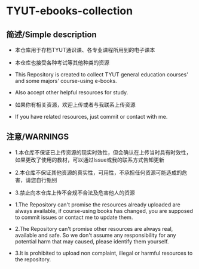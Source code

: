 # TYUT-ebooks-collection 
## 简述/Simple description 
- 本仓库用于存档TYUT通识课、各专业课程所用到的电子课本
- 本仓库也接受各种考试等其他种类的资源
  
- This Repository is created to collect TYUT general education courses' and some majors' course-using e-books. 
- Also accept other helpful resources for study. 

- 如果你有相关资源，欢迎上传或者与我联系上传资源
- If you have related resources, just commit or contact with me. 


## 注意/WARNINGS
- 1.本仓库不保证已上传资源的现实时效性，但会确认在上传当时具有时效性，如果更改了使用的教材，可以通过Issue或我的联系方式告知更新
- 2.本仓库不保证其他资源的真实性，可用性，不承担任何资源可能造成的危害，请您自行甄别
- 3.禁止向本仓库上传不合规不合法及危害他人的资源

- 1.The Repository can't promise the resources already uploaded are always available, if course-using books has changed, you are supposed to commit issues or contact me to update them.
- 2.The Repository can't promise other resources are always real, available and safe. So we don't assume any responsibility for any potential harm that may caused, please identify them yourself.
- 3.It is prohibited to upload non complaint, illegal or harmful resources to the repository.

